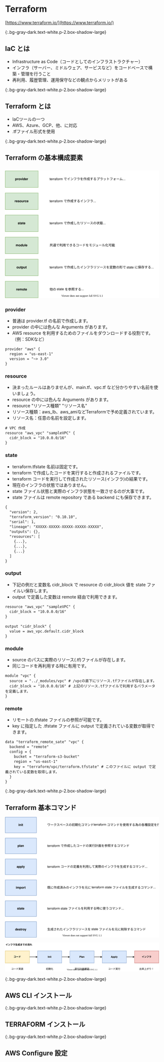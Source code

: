 # Terraform
[https://www.terraform.io/](https://www.terraform.io/)

{:.bg-gray-dark.text-white.p-2.box-shadow-large}
## IaC とは
- Infrastructure as Code（コードとしてのインフラストラクチャー）
- インフラ（サーバー、ミドルウェア、サービスなど）をコードベースで構築・管理を行うこと
- 再利用、履歴管理、運用保守などの観点からメリットがある

{:.bg-gray-dark.text-white.p-2.box-shadow-large}
## Terraform とは
- IaCツールの一つ
- AWS、Azure、GCP、他、に対応
- .tfファイル形式を使用

{:.bg-gray-dark.text-white.p-2.box-shadow-large}
## Terraform の基本構成要素
![Image](/resource/image/terraform1.svg)  
---

### provider
- 普通は provider.tf の名前で作成します。
- provider の中には色んな Arguments があります。
- AWS resource を利用するためのファイルをダウンロードする役割です。（例：SDKなど）  

```
provider "aws" {
  region = "us-east-1"
  version = "~> 3.0"
}
```

### resource
- 決まったルールはありませんが、main.tf、vpc.tf など分かりやすい名前を使いましょう。
- resource の中には色んな Arguments があります。
- resource "リソース種類" "リソース名"
- リソース種類：aws_lb、aws_amiなどTerraformで予め定義されています。
- リソース名：任意の名前を設定します。  

```
# VPC 作成
resource "aws_vpc" "sampleVPC" {
  cidr_block = "10.0.0.0/16"
}
```

### state
- terraform.tfstate 名前は固定です。
- terraform で作成したコードを実行すると作成されるファイルです。
- terraform コードを実行して作成されたリソース(インフラ)の結果です。
- 現在のインフラの状態ではありません。
- state ファイル状態と実際のインフラ状態を一致させるのが大事です。
- state ファイルは remote repository である backend にも保存できます。  

```
{
  "version": 2,
  "terraform_version": "0.10.10",
  "serial": 1,
  "lineage": "XXXXX-XXXXX-XXXXX-XXXXX-XXXXX",
  "outputs": {},
  "resources": [
    {...},
    {...},
    {...}
  ]
}
```

### output
- 下記の例だと変数名 cidr_block で resource の cidr_block 値を state ファイルい保存します。
- output で定義した変数は remote 経由で利用できます。
  
```
resource "aws_vpc" "sampleVPC" {
  cidr_block = "10.0.0.0/16"
}

output "cidr_block" {
  value = aws_vpc.default.cidr_block
}
```

### module
- source のパスに実際のリソース(.tf)ファイルが存在します。
- 同じコードを再利用する時に有用です。

```
module "vpc" {
  source = "../_modules/vpc" # /vpcの直下にリソース.tfファイルが存在します。
  cidr_block = "10.0.0.0/16" # 上記のリソース.tfファイルで利用するパラメータを定義します。
}
```

### remote
- リモートの.tfstate ファイルの参照が可能です。
- key に指定した .tfstate ファイルに output で定義されている変数が取得できます。

```
data "terraform_remote_sate" "vpc" {
  backend = "remote"
  config = {
    bucket = "terraform-s3-bucket"
    region = "us-east-1"
    key = "terraform/vpc/terraform.tfstate" # このファイルに output で定義されている変数を取得します。
  }
}
```

{:.bg-gray-dark.text-white.p-2.box-shadow-large}
## Terraform 基本コマンド 
![Image](/resource/image/terraform2.svg)

![Image](/resource/image/terraform3.svg)  

{:.bg-gray-dark.text-white.p-2.box-shadow-large}
## AWS CLI インストール 

{:.bg-gray-dark.text-white.p-2.box-shadow-large}
## TERRAFORM インストール

{:.bg-gray-dark.text-white.p-2.box-shadow-large}
## AWS Configure 設定
